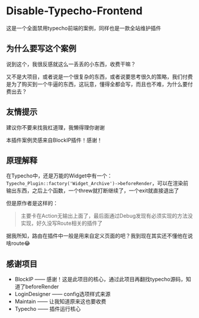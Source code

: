 # Disable-Typecho-Frontend

这是一个全面禁用typecho前端的案例，同样也是一款全站维护插件

## 为什么要写这个案例

说到这个，我很反感就这么一丢丢的小东西，收费干嘛？

又不是大项目，或者说是一个很复杂的东西，或者说要思考很久的策略，我们付费是为了购买到一个牛逼的东西，这玩意，懂得全都会写，而且也不难，为什么要付费出去？

## 友情提示

建议你不要来找我杠道理，我懒得理你谢谢

本插件案例灵感来自BlockIP插件！感谢！

## 原理解释

在Typecho中，还是万能的Widget中有一个：`Typecho_Plugin::factory('Widget_Archive')->beforeRender`，可以在渲染前输出东西，之后上个函数，一个threw就打断继续了，一个exit就直接退出了

但是原作者是这样的：

> 主要卡在Action无输出上面了，最后面通过Debug发现有必须实现的方法没实现，好久没写Route相关的插件了

据我所知，路由在插件中一般是用来自定义页面的吧？我到现在其实还不懂他在说啥route😂

## 感谢项目

- BlockIP —— 感谢！这是此项目的核心，通过此项目再翻找typecho源码，知道了beforeRender
- LoginDesigner —— config选项样式来源
- Maintain —— 让我知道原来这也要收费
- Typecho —— 插件运行核心